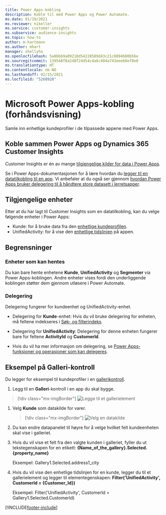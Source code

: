 ```yaml
---
title: Power Apps-kobling
description: Koble til med Power Apps og Power Automate.
ms.date: 01/19/2021
ms.reviewer: nikeller
ms.service: customer-insights
ms.subservice: audience-insights
ms.topic: how-to
author: m-hartmann
ms.author: mhart
manager: shellyha
ms.openlocfilehash: 5a8bbb9a09218d54228589d43c21c8894680b56e
ms.sourcegitcommit: 139548f8a2d0f24d54c4a6c404a743eeeb8ef8e0
ms.translationtype: HT
ms.contentlocale: nb-NO
ms.lasthandoff: 02/15/2021
ms.locfileid: "5268928"
---
```

# <a name="microsoft-power-apps-connector-preview"></a>Microsoft Power Apps-kobling (forhåndsvisning)

Samle inn enhetlige kundeprofiler i de tilpassede appene med Power Apps.

## <a name="connect-power-apps-and-dynamics-365-customer-insights"></a>Koble sammen Power Apps og Dynamics 365 Customer Insights

Customer Insights er én av mange [tilgjengelige kilder for data i Power Apps](https://docs.microsoft.com/powerapps/maker/canvas-apps/working-with-data-sources).

Se i Power Apps-dokumentasjonen for å lære hvordan du [legger til en datatilkobling til en app](https://docs.microsoft.com/powerapps/maker/canvas-apps/add-data-connection). Vi anbefaler at du også ser gjennom [hvordan Power Apps bruker delegering til å håndtere store datasett i lerretsapper](https://docs.microsoft.com/powerapps/maker/canvas-apps/delegation-overview).

## <a name="available-entities"></a>Tilgjengelige enheter

Etter at du har lagt til Customer Insights som en datatilkobling, kan du velge følgende enheter i Power Apps:

- Kunde: for å bruke data fra den [enhetlige kundeprofilen](customer-profiles.md).
- UnifiedActivity: for å vise den [enhetlige tidslinjen](activities.md) på appen.

## <a name="limitations"></a>Begrensninger

### <a name="retrievable-entities"></a>Enheter som kan hentes

Du kan bare hente enhetene **Kunde**, **UnifiedActivity** og **Segmenter** via Power Apps-koblingen. Andre enheter vises fordi den underliggende koblingen støtter dem gjennom utløsere i Power Automate.  

### <a name="delegation"></a>Delegering

Delegering fungerer for kundeenhet og UnifiedActivity-enhet. 

- Delegering for **Kunde**-enhet: Hvis du vil bruke delegering for enheten, må feltene indekseres i [Søk- og filterindeks](search-filter-index.md).  

- Delegering for **UnifiedActivity**: Delegering for denne enheten fungerer bare for feltene **ActivityId** og **CustomerId**.  

- Hvis du vil ha mer informasjon om delegering, se [Power Apps-funksjoner og operasjoner som kan delegeres](https://docs.microsoft.com/connectors/commondataservice/#power-apps-delegable-functions-and-operations-for-the-cds-for-apps). 

## <a name="example-gallery-control"></a>Eksempel på Galleri-kontroll

Du legger for eksempel til kundeprofiler i en [gallerikontroll](https://docs.microsoft.com/powerapps/maker/canvas-apps/add-gallery).

1. Legg til en **Galleri**-kontroll i en app du skal bygge.

> [!div class="mx-imgBorder"]
> ![Legge til et gallerielement](media/connector-powerapps9.png "Legge til et gallerielement")

1. Velg **Kunde** som datakilde for varer.

    > [!div class="mx-imgBorder"]
    > ![Velg en datakilde](media/choose-datasource-powerapps.png "Velg en datakilde")

1. Du kan endre datapanelet til høyre for å velge hvilket felt kundeenheten skal vise i galleriet.

1. Hvis du vil vise et felt fra den valgte kunden i galleriet, fyller du ut tekstegenskapen for en etikett:  **{Name_of_the_gallery}.Selected.{property_name}**

    Eksempel: Gallery1.Selected.address1_city

1. Hvis du vil vise den enhetlige tidslinjen for en kunde, legger du til et gallerielement og legger til elementegenskapen: **Filter('UnifiedActivity', CustomerId = {Customer_Id})**

    Eksempel: Filter('UnifiedActivity', CustomerId = Gallery1.Selected.CustomerId)


[!INCLUDE[footer-include](../includes/footer-banner.md)]